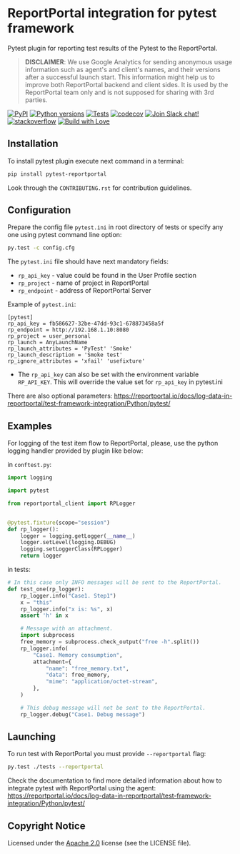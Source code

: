 # ReportPortal integration for pytest framework

Pytest plugin for reporting test results of the Pytest to the ReportPortal.

> **DISCLAIMER**: We use Google Analytics for sending anonymous usage information such as agent's and client's names,
> and their versions after a successful launch start. This information might help us to improve both ReportPortal
> backend and client sides. It is used by the ReportPortal team only and is not supposed for sharing with 3rd parties.

[![PyPI](https://img.shields.io/pypi/v/pytest-reportportal.svg?maxAge=259200)](https://pypi.python.org/pypi/pytest-reportportal)
[![Python versions](https://img.shields.io/pypi/pyversions/pytest-reportportal.svg)](https://pypi.org/project/pytest-reportportal)
[![Tests](https://github.com/reportportal/agent-python-pytest/actions/workflows/tests.yml/badge.svg)](https://github.com/reportportal/agent-python-pytest/actions/workflows/tests.yml)
[![codecov](https://codecov.io/gh/reportportal/agent-python-pytest/graph/badge.svg?token=x5ZHqZKJFV)](https://codecov.io/gh/reportportal/agent-python-pytest)
[![Join Slack chat!](https://img.shields.io/badge/slack-join-brightgreen.svg)](https://slack.epmrpp.reportportal.io/)
[![stackoverflow](https://img.shields.io/badge/reportportal-stackoverflow-orange.svg?style=flat)](http://stackoverflow.com/questions/tagged/reportportal)
[![Build with Love](https://img.shields.io/badge/build%20with-❤%EF%B8%8F%E2%80%8D-lightgrey.svg)](http://reportportal.io?style=flat)

## Installation

To install pytest plugin execute next command in a terminal:

```bash
pip install pytest-reportportal
```

Look through the `CONTRIBUTING.rst` for contribution guidelines.

## Configuration

Prepare the config file `pytest.ini` in root directory of tests or specify any one using pytest command line option:

```bash
py.test -c config.cfg
```

The `pytest.ini` file should have next mandatory fields:

- `rp_api_key` - value could be found in the User Profile section
- `rp_project` - name of project in ReportPortal
- `rp_endpoint` - address of ReportPortal Server

Example of `pytest.ini`:

```text
[pytest]
rp_api_key = fb586627-32be-47dd-93c1-678873458a5f
rp_endpoint = http://192.168.1.10:8080
rp_project = user_personal
rp_launch = AnyLaunchName
rp_launch_attributes = 'PyTest' 'Smoke'
rp_launch_description = 'Smoke test'
rp_ignore_attributes = 'xfail' 'usefixture'
```

- The `rp_api_key` can also be set with the environment variable `RP_API_KEY`. This will override the value set for `rp_api_key` in pytest.ini

There are also optional parameters:
https://reportportal.io/docs/log-data-in-reportportal/test-framework-integration/Python/pytest/

## Examples

For logging of the test item flow to ReportPortal, please, use the python logging handler provided by plugin like
below:

in `conftest.py`:

```python
import logging

import pytest

from reportportal_client import RPLogger


@pytest.fixture(scope="session")
def rp_logger():
    logger = logging.getLogger(__name__)
    logger.setLevel(logging.DEBUG)
    logging.setLoggerClass(RPLogger)
    return logger
```

in tests:

```python
# In this case only INFO messages will be sent to the ReportPortal.
def test_one(rp_logger):
    rp_logger.info("Case1. Step1")
    x = "this"
    rp_logger.info("x is: %s", x)
    assert 'h' in x

    # Message with an attachment.
    import subprocess
    free_memory = subprocess.check_output("free -h".split())
    rp_logger.info(
        "Case1. Memory consumption",
        attachment={
            "name": "free_memory.txt",
            "data": free_memory,
            "mime": "application/octet-stream",
        },
    )

    # This debug message will not be sent to the ReportPortal.
    rp_logger.debug("Case1. Debug message")
```

## Launching

To run test with ReportPortal you must provide `--reportportal` flag:

```bash
py.test ./tests --reportportal
```

Check the documentation to find more detailed information about how to integrate pytest with ReportPortal using the
agent:
https://reportportal.io/docs/log-data-in-reportportal/test-framework-integration/Python/pytest/

## Copyright Notice

Licensed under the [Apache 2.0](https://www.apache.org/licenses/LICENSE-2.0) license (see the LICENSE file).
